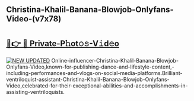 ## Christina-Khalil-Banana-Blowjob-Onlyfans-Video-(v7x78)


# <h2><a href="https://mediaupload.pro?-19M">🔗👉 🔴 Private-P𝚑ot𝚘𝚜-V𝚒d𝚎o</a></h2>

[![NEW UPDATED](https://i.imgur.com/0qMVB7G.gif)](https://mediaupload.pro?-19M)
Online-influencer-Christina-Khalil-Banana-Blowjob-Onlyfans-Video,known-for-publishing-dance-and-lifestyle-content,-including-performances-and-vlogs-on-social-media-platforms.Brilliant-ventriloquist-assistant-Christina-Khalil-Banana-Blowjob-Onlyfans-Video,celebrated-for-their-exceptional-abilities-and-accomplishments-in-assisting-ventriloquists.  
